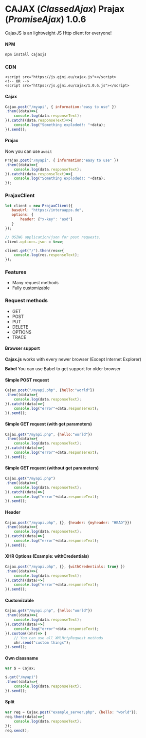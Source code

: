 # CAJAX (*ClassedAjax*) Prajax (*PromiseAjax*) 1.0.6
CajaxJS is an lightweight JS Http client for everyone!

#### NPM
```bash
npm install cajaxjs
```

### CDN
```
<script src="https://js.gjni.eu/cajax.js"></script>
<!-- OR -->
<script src="https://js.gjni.eu/cajax/1.0.6.js"></script>
```

#### Cajax
```javascript
Cajax.post("/myapi", { information:"easy to use" })
.then((data)=>{
    console.log(data.responseText);
}).catch((data.responseText)=>{
    console.log("Something exploded!: "+data);
}).send();
```

#### Prajax
Now you can use `await`
```javascript
Prajax.post("/myapi", { information:"easy to use" })
.then((data)=>{
    console.log(data.responseText);
}).catch((data.responseText)=>{
    console.log("Something exploded!: "+data);
});
```

### PrajaxClient
```javascript
let client = new PrajaxClient({
   baseUrl: "https://interaapps.de",
   options: {
       header: {"x-key": "asd"}
   }
});

// USING application/json for post requests.
client.options.json = true;

client.get("/").then(res=>{
    console.log(res.responseText);
});
```

### Features
- Many request methods
- Fully customizable

### Request methods
- GET
- POST
- PUT
- DELETE
- OPTIONS
- TRACE

#### Browser support
**Cajax.js** works with every newer browser (Except Internet Explorer)

**Babel** You can use Babel to get support for older browser

#### Simple POST request
```javascript
Cajax.post("/myapi.php", {hello:"world"})
.then((data)=>{
    console.log(data.responseText);
}).catch((data)=>{
    console.log("error"+data.responseText);
}).send();
```

#### Simple GET request (with get parameters)
```javascript
Cajax.get("/myapi.php", {hello:"world"})
.then((data)=>{
    console.log(data.responseText);
}).catch((data)=>{
    console.log("error"+data.responseText);
}).send();
```

#### Simple GET request (without get parameters)
```javascript
Cajax.get("/myapi.php")
.then((data)=>{
    console.log(data.responseText);
}).catch((data)=>{
    console.log("error"+data.responseText);
}).send();
```

#### Header
```javascript
Cajax.post("/myapi.php", {}, {header: {myheader: "HEAD"}})
.then((data)=>{
    console.log(data.responseText);
}).catch((data)=>{
    console.log("error"+data.responseText);
}).send();
```

#### XHR Options (Example: withCredentials)
```javascript
Cajax.post("/myapi.php", {}, {withCredentials: true} })
.then((data)=>{
    console.log(data.responseText);
}).catch((data)=>{
    console.log("error"+data.responseText);
}).send();
```

#### Customizable
```javascript
Cajax.get("/myapi.php", {hello:"world"})
.then((data)=>{
    console.log(data.responseText);
}).catch((data)=>{
    console.log("error"+data.responseText);
}).custom((xhr)=> {
	// You can use all XMLHttpRequest methods
	xhr.send("custom things");
}).send();
```

#### Own  classname
```javascript
var $ = Cajax;

$.get("/myapi")
.then((data)=>{
    console.log(data.responseText);
}).send();
```

#### Split
```javascript
var req = Cajax.post("example_server.php", {hello: "world"});
req.then((data)=>{
    console.log(data.responseText);
});
req.send();
```
